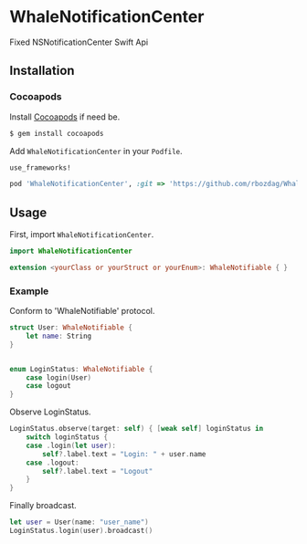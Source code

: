 # WhaleNotificationCenter
Fixed NSNotificationCenter Swift Api

## Installation

### Cocoapods

Install [Cocoapods](https://cocoapods.org/#install) if need be.

```bash
$ gem install cocoapods
```

Add `WhaleNotificationCenter` in your `Podfile`.

```ruby
use_frameworks!

pod 'WhaleNotificationCenter', :git => 'https://github.com/rbozdag/WhaleNotificationCenter.git'
```

## Usage

First, import `WhaleNotificationCenter`.

```swift
import WhaleNotificationCenter
```


```swift
extension <yourClass or yourStruct or yourEnum>: WhaleNotifiable { }
```

### Example
Conform to 'WhaleNotifiable' protocol.
```swift
struct User: WhaleNotifiable {
    let name: String
}


enum LoginStatus: WhaleNotifiable {
    case login(User)
    case logout
}
```

Observe LoginStatus.
```swift
LoginStatus.observe(target: self) { [weak self] loginStatus in
    switch loginStatus {
    case .login(let user):
        self?.label.text = "Login: " + user.name
    case .logout:
        self?.label.text = "Logout"
    }
}
```

Finally broadcast.
```swift
let user = User(name: "user_name")
LoginStatus.login(user).broadcast()
```


